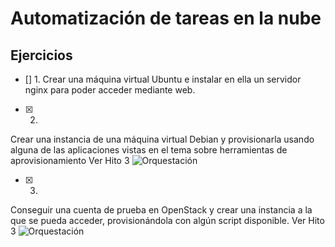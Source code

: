 # Automatización de tareas en la nube

## Ejercicios

* [] 1. 
Crear una máquina virtual Ubuntu e instalar en ella un servidor nginx para poder acceder mediante web.

* [x] 2. 
Crear una instancia de una máquina virtual Debian y provisionarla usando alguna de las aplicaciones vistas en el tema sobre herramientas de aprovisionamiento 
Ver Hito 3 ![Orquestación]()

* [x] 3. 
Conseguir una cuenta de prueba en OpenStack y crear una instancia a la que se pueda acceder, provisionándola con algún script disponible.
Ver Hito 3 ![Orquestación]()
